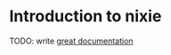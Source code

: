 # Introduction to nixie

TODO: write [great documentation](http://jacobian.org/writing/great-documentation/what-to-write/)
